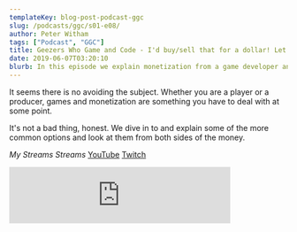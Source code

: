 ```yaml
---
templateKey: blog-post-podcast-ggc
slug: /podcasts/ggc/s01-e08/
author: Peter Witham
tags: ["Podcast", "GGC"]
title: Geezers Who Game and Code - I'd buy/sell that for a dollar! Let's talk monetization.
date: 2019-06-07T03:20:10
blurb: In this episode we explain monetization from a game developer and player perspective, plus some of the more popular options.
---
```


It seems there is no avoiding the subject. Whether you are a player or a producer, games and monetization are something you have to deal with at some point.

It's not a bad thing, honest.
We dive in to and explain some of the more common options and look at them from both sides of the money.

*My Streams Streams*
[YouTube](https://www.youtube.com/user/GrfxG)
[Twitch](https://www.twitch.tv/grfxg)

<iframe src="https://anchor.fm/gamecode/embed/episodes/Id-buysell-that-for-a-dollar--Lets-talk-monetization-e4hpb1" height="102" width="400" frameborder="0" scrolling="no"></iframe>
